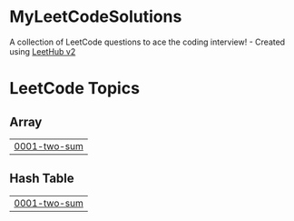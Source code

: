 # MyLeetCodeSolutions
A collection of LeetCode questions to ace the coding interview! - Created using [LeetHub v2](https://github.com/arunbhardwaj/LeetHub-2.0)

<!---LeetCode Topics Start-->
# LeetCode Topics
## Array
|  |
| ------- |
| [0001-two-sum](https://github.com/aakashnnt123/MyLeetCodeSolutions/tree/master/0001-two-sum) |
## Hash Table
|  |
| ------- |
| [0001-two-sum](https://github.com/aakashnnt123/MyLeetCodeSolutions/tree/master/0001-two-sum) |
<!---LeetCode Topics End-->